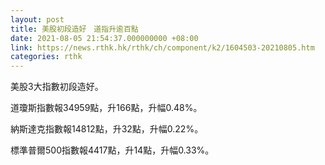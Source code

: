 ```yaml
---
layout: post
title: 美股初段造好　道指升逾百點
date: 2021-08-05 21:54:37.000000000 +08:00
link: https://news.rthk.hk/rthk/ch/component/k2/1604503-20210805.htm
categories: rthk
---
```


美股3大指數初段造好。

道瓊斯指數報34959點，升166點，升幅0.48%。

納斯達克指數報14812點，升32點，升幅0.22%。

標準普爾500指數報4417點，升14點，升幅0.33%。
